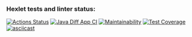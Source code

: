 ### Hexlet tests and linter status:
[![Actions Status](https://github.com/punchybunchy/java-project-71/workflows/hexlet-check/badge.svg)](https://github.com/punchybunchy/java-project-71/actions)
[![Java Diff App CI](https://github.com/punchybunchy/java-project-71/actions/workflows/app-check.yml/badge.svg)](https://github.com/punchybunchy/java-project-71/actions/workflows/app-check.yml)
[![Maintainability](https://api.codeclimate.com/v1/badges/a53184ea2f0c1a5d0ba2/maintainability)](https://codeclimate.com/github/punchybunchy/java-project-71/maintainability)
[![Test Coverage](https://api.codeclimate.com/v1/badges/a53184ea2f0c1a5d0ba2/test_coverage)](https://codeclimate.com/github/punchybunchy/java-project-71/test_coverage)
[![asciicast](https://asciinema.org/a/BiCfMpAm4tdpltyNT5RFCtwbQ.svg)](https://asciinema.org/a/BiCfMpAm4tdpltyNT5RFCtwbQ)
